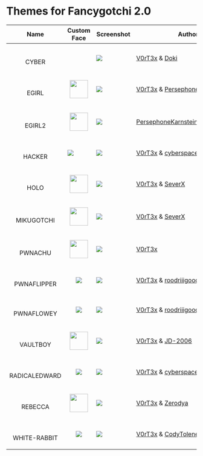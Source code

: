# Themes for Fancygotchi 2.0

| Name                                              | Custom Face                                                                                                                                              | Screenshot                                                                                                                        | Author                                                                                                                                 | Description | Compatibility                                             |
| ------------------------------------------------- | -------------------------------------------------------------------------------------------------------------------------------------------------------- | --------------------------------------------------------------------------------------------------------------------------------- | -------------------------------------------------------------------------------------------------------------------------------------- | ----------- | --------------------------------------------------------- |
| <p align="center"></br>CYBER </p>         |                                                                                                                                                          | <img src="https://github.com/V0r-T3x/Fancygotchi_themes/blob/main/fancygotchi_2.0/themes/cyber/screenshot.png"></img>         | <a align="center">[V0rT3x](https://github.com/V0r-T3x) & [Doki](https://github.com/do-ki) </a>                                     |             | <a align="center">Display Hat Mini 320x240 </a>  |
| <p align="center"></br>EGIRL </p>         | <p align="center"><img src="https://github.com/V0r-T3x/Fancygotchi_themes/blob/main/fancygotchi_2.0/themes/egirl/img/face/happy.png?raw=true" height="48"></img></p>                            | <img src="https://github.com/V0r-T3x/Fancygotchi_themes/blob/main/fancygotchi_2.0/themes/egirl/screenshot.png"></img>         | <a align="center">[V0rT3x](https://github.com/V0r-T3x) & [PersephoneKarnstein](https://github.com/PersephoneKarnstein) </a>        |             | <a align="center">Wavashre 2,3,4 250x122 </a>    |
| <p align="center"></br>EGIRL2 </p>        | <p align="center"><img src="https://github.com/V0r-T3x/Fancygotchi_themes/blob/main/fancygotchi_2.0/themes/egirl2/img/face/happy.png?raw=true" height="48"></img></p>                           | <img src="https://github.com/V0r-T3x/Fancygotchi_themes/blob/main/fancygotchi_2.0/themes/egirl2/screenshot.png"></img>        | <a align="center">[PersephoneKarnstein](https://github.com/PersephoneKarnstein) & [LawrySauce](https://github.com/LawrySauce) </a> |             | <a align="center">Wavashre 2,3,4 250x122 </a>    |
| <p align="center"></br>HACKER </p>        | <img src="https://raw.githubusercontent.com/V0r-T3x/Fancygotchi_themes/refs/heads/main/fancygotchi_2.0/themes/Hacker/img/face/MOTIVATED.png"></img> | <img src="https://github.com/V0r-T3x/Fancygotchi_themes/blob/main/fancygotchi_2.0/themes/Hacker/screenshot.png"></img>        | <a align="center">[V0rT3x](https://github.com/V0r-T3x) & [cyberspacemanmike](https://cyberspacemanmike.com/) </a>                  |             | <a align="center">Wavashre 2,3,4 250x122 </a>    |
| <p align="center"></br>HOLO </p>          | <p align="center"><img src="https://github.com/V0r-T3x/Fancygotchi_themes/blob/main/fancygotchi_2.0/themes/Holo/img/face/HAPPY.png?raw=true" height="48"></img></p>                                                                                                                                                           | <img src="https://github.com/V0r-T3x/Fancygotchi_themes/blob/main/fancygotchi_2.0/themes/Holo/screenshot.png"></img>          | <a align="center">[V0rT3x](https://github.com/V0r-T3x) & [SeverX](https://github.com/exosever) </a>                                |             | <a align="center">Wavashre 2,3,4 250x122 </a>    |
| <p align="center"></br>MIKUGOTCHI </p>    | <p align="center"><img src="https://github.com/V0r-T3x/Fancygotchi_themes/blob/main/fancygotchi_2.0/themes/MikuGotchi/img/face/HAPPY.png?raw=true" height="48"></img></p>                                                                                                                                                           | <img src="https://github.com/V0r-T3x/Fancygotchi_themes/blob/main/fancygotchi_2.0/themes/MikuGotchi/screenshot.png"></img>    | <a align="center">[V0rT3x](https://github.com/V0r-T3x) & [SeverX](https://github.com/exosever) </a>                                |             | <a align="center">Wavashre 2,3,4 250x122 </a>    |
| <p align="center"></br>PWNACHU </p>       | <p align="center"><img src="https://github.com/V0r-T3x/Fancygotchi_themes/blob/main/fancygotchi_2.0/themes/pwnachu/img/face/happy.png?raw=true" height="48"></img></p>                                                                                                                                                           | <img src="https://github.com/V0r-T3x/Fancygotchi_themes/blob/main/fancygotchi_2.0/themes/pwnachu/screenshot.png"></img>       | <a align="center">[V0rT3x](https://github.com/V0r-T3x) </a>                                                                      |             | <a align="center">Wavashre 2,3,4 250x122 </a>    |
| <p align="center"></br>PWNAFLIPPER </p>   | <p align="center"><img src="https://github.com/V0r-T3x/Fancygotchi_themes/blob/main/fancygotchi_2.0/themes/pwnaflipper/img/face/HAPPY.png?raw=true"></img></p>                                                                                                                                                           | <img src="https://github.com/V0r-T3x/Fancygotchi_themes/blob/main/fancygotchi_2.0/themes/pwnaflipper/screenshot.png"></img>   | <a align="center">[V0rT3x](https://github.com/V0r-T3x) & [roodriiigooo](https://github.com/roodriiigooo) </a>                      |             | <a align="center">Wavashre 2,3,4 250x122 </a>    |
| <p align="center"></br>PWNAFLOWEY </p>    | <p align="center"><img src="https://github.com/V0r-T3x/Fancygotchi_themes/blob/main/fancygotchi_2.0/themes/pwnaflowey/img/face/HAPPY.png?raw=true"></img></p>                                                                                                                                                           | <img src="https://github.com/V0r-T3x/Fancygotchi_themes/blob/main/fancygotchi_2.0/themes/pwnaflowey/screenshot.png"></img>    | <a align="center">[V0rT3x](https://github.com/V0r-T3x) & [roodriiigooo](https://github.com/roodriiigooo) </a>                      |             | <a align="center">Wavashre 2,3,4 250x122 </a>    |
| <p align="center"></br>VAULTBOY </p>        | <p align="center"><img src="https://github.com/V0r-T3x/Fancygotchi_themes/blob/main/fancygotchi_2.0/themes/vaultboy/img/face/happy.png?raw=true" height="48"></img></p>                                                                                                                                                           | <img src="https://github.com/V0r-T3x/Fancygotchi_themes/blob/main/fancygotchi_2.0/themes/vaultboy/screenshot.png"></img>        | <a align="center">[V0rT3x](https://github.com/V0r-T3x) & [JD-2006](https://github.com/JD-2006) </a>                                |             | <a align="center">Display Hat Mini 320x240 </a>  |
| <p align="center"></br>RADICALEDWARD </p> | <p align="center"><img src="https://github.com/V0r-T3x/Fancygotchi_themes/blob/main/fancygotchi_2.0/themes/RadicalEdward/img/face/HAPPY.png?raw=true"></img></p>                                                                                                                                                           | <img src="https://github.com/V0r-T3x/Fancygotchi_themes/blob/main/fancygotchi_2.0/themes/RadicalEdward/screenshot.png"></img> | <a align="center">[V0rT3x](https://github.com/V0r-T3x) & [cyberspacemanmike](https://cyberspacemanmike.com/) </a>                  |             | <a align="center">Wavashre 2,3,4 250x122 </a>    |
| <p align="center"></br>REBECCA </p>       | <p align="center"><img src="https://github.com/V0r-T3x/Fancygotchi_themes/blob/main/fancygotchi_2.0/themes/rebecca/img/face/HAPPY.png?raw=true" height="48"></img></p>                                                                                                                                                           | <img src="https://github.com/V0r-T3x/Fancygotchi_themes/blob/main/fancygotchi_2.0/themes/rebecca/screenshot.png"></img>       | <a align="center">[V0rT3x](https://github.com/V0r-T3x) & [Zerodya](https://github.com/Zerodya) </a>                                |             | <a align="center">Wavashre 2,3,4 250x122 </a>    |
| <p align="center"></br>WHITE-RABBIT </p>  | <p align="center"><img src="https://github.com/V0r-T3x/Fancygotchi_themes/blob/main/fancygotchi_2.0/themes/white-rabbit/img/face/HAPPY.png?raw=true"></img></p>                                                                                                                                                           | <img src="https://github.com/V0r-T3x/Fancygotchi_themes/blob/main/fancygotchi_2.0/themes/white-rabbit/screenshot.png"></img>  | <a align="center">[V0rT3x](https://github.com/V0r-T3x) & [CodyTolene](https://github.com/CodyTolene) </a>                          |             | <a align="center">Wavashre 2,3,4 250x122 </a>    |
